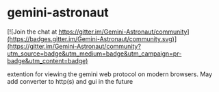 # gemini-astronaut

[![Join the chat at https://gitter.im/Gemini-Astronaut/community](https://badges.gitter.im/Gemini-Astronaut/community.svg)](https://gitter.im/Gemini-Astronaut/community?utm_source=badge&utm_medium=badge&utm_campaign=pr-badge&utm_content=badge)

extention for viewing the gemini web protocol on modern browsers. May add converter to http(s) and gui in the future
